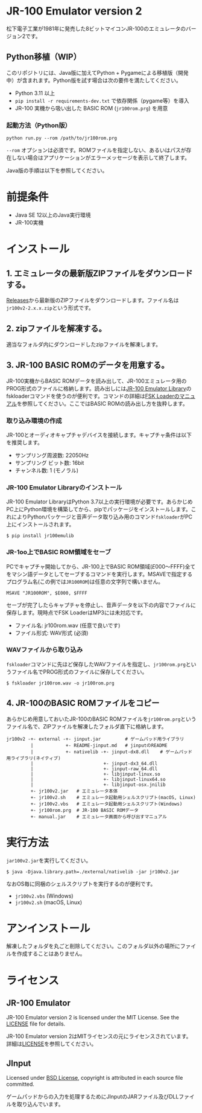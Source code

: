 # JR-100 Emulator version 2
松下電子工業が1981年に発売した8ビットマイコンJR-100のエミュレータのバージョン2です。

## Python移植（WIP）

このリポジトリには、Java版に加えてPython + Pygameによる移植版（開発中）が含まれます。Python版を試す場合は次の要件を満たしてください。

* Python 3.11 以上
* `pip install -r requirements-dev.txt` で依存関係（pygame等）を導入
* JR-100 実機から吸い出した BASIC ROM (`jr100rom.prg`) を用意

### 起動方法（Python版）

```
python run.py --rom /path/to/jr100rom.prg
```

`--rom` オプションは必須です。ROMファイルを指定しない、あるいはパスが存在しない場合はアプリケーションがエラーメッセージを表示して終了します。

Java版の手順は以下を参照してください。

# 前提条件

* Java SE 12以上のJava実行環境
* JR-100実機

# インストール

## 1. エミュレータの最新版ZIPファイルをダウンロードする。

[Releases](https://github.com/kemusiro/jr100-emulator-v2/releases)から最新版のZIPファイルをダウンロードします。ファイル名は`jr100v2-2.x.x.zip`という形式です。

## 2. zipファイルを解凍する。

適当なフォルダ内にダウンロードしたzipファイルを解凍します。

## 3. JR-100 BASIC ROMのデータを用意する。

JR-100実機からBASIC ROMデータを読み出して、JR-100エミュレータ用のPROG形式のファイルに格納します。読み出しには[JR-100 Emulator Library](https://github.com/kemusiro/jr100emulib)のfskloaderコマンドを使うのが便利です。コマンドの詳細は[FSK Loaderのマニュアル](https://github.com/kemusiro/jr100emulib/blob/master/fskloader.md)を参照してください。ここではBASIC ROMの読み出し方を抜粋します。

### 取り込み環境の作成
JR-100とオーディオキャプチャデバイスを接続します。キャプチャ条件は以下を推奨します。

* サンプリング周波数: 22050Hz
* サンプリング ビット数: 16bit
* チャンネル数: 1 (モノラル)

### JR-100 Emulator Libraryのインストール

JR-100 Emulator LibraryはPython 3.7以上の実行環境が必要です。あらかじめPC上にPython環境を構築してから、pipでパッケージをインストールします。これによりPythonパッケージと音声データ取り込み用のコマンド`fskloader`がPC上にインストールされます。

```shell
$ pip install jr100emulib
```

###  JR-1oo上でBASIC ROM領域をセーブ

PCでキャプチャ開始してから、JR-100上でBASIC ROM領域($E000〜$FFFF)全てをマシン語データとしてセーブするコマンドを実行します。MSAVEで指定するプログラム名(この例では`JR100ROM`)は任意の文字列で構いません。

```basic
MSAVE "JR100ROM", $E000, $FFFF
```

セーブが完了したらキャプチャを停止し、音声データを以下の内容でファイルに保存します。現時点でFSK LoaderはMP3には未対応です。

* ファイル名: jr100rom.wav (任意で良いです)
* ファイル形式: WAV形式 (必須)

### WAVファイルから取り込み

`fskloader`コマンドに先ほど保存したWAVファイルを指定し、`jr100rom.prg`というファイル名でPROG形式のファイルに保存してください。

```shell
$ fskloader jr100rom.wav -o jr100rom.prg
```

## 4. JR-100のBASIC ROMファイルをコピー

あらかじめ用意しておいたJR-100のBASIC ROMファイルを`jr100rom.prg`というファイル名で、ZIPファイルを解凍したフォルダ直下に格納します。

~~~
jr100v2 -+- external -+- jinput.jar         # ゲームパッド用ライブラリ
         |            +- README-jinput.md   # jinputのREADME
         |            +- nativelib -+- jinput-dx8.dll    # ゲームパッド用ライブラリ(ネイティブ)
         |                          +- jinput-dx3_64.dll
         |                          +- jinput-raw_64.dll
         |                          +- libjinput-linux.so
         |                          +- libjinput-linux64.so
         |                          +- libjinput-osx.jnilib
         +- jr100v2.jar   # エミュレータ本体
         +- jr100v2.sh    # エミュレータ起動用シェルスクリプト(macOS, Linux)
         +- jr100v2.vbs   # エミュレータ起動用シェルスクリプト(Windows)
         +- jr100rom.prg  # JR-100 BASIC ROMデータ
         +- manual.jar    # エミュレータ画面から呼び出すマニュアル
~~~

# 実行方法

`jar100v2.jar`を実行してください。

```
$ java -Djava.library.path=./external/nativelib -jar jr100v2.jar
```

なおOS毎に同梱のシェルスクリプトを実行するのが便利です。

* `jr100v2.vbs` (Windows)
* `jr100v2.sh` (macOS, Linux)

# アンインストール

解凍したフォルダを丸ごと削除してください。このフォルダ以外の場所にファイルを作成することはありません。

# ライセンス
## JR-100 Emulator

JR-100 Emulator version 2 is licensed under the MIT License.  See the [LICENSE](LICENSE) file for details.

JR-100 Emulator version 2はMITライセンスの元にライセンスされています。詳細は[LICENSE](/LICENSE)を参照してください。

## JInput
Licensed under [BSD License](https://opensource.org/licenses/BSD-3-Clause), copyright is attributed in each source file committed.

ゲームパッドからの入力を処理するためにJInputのJARファイル及びDLLファイルを取り込んでいます。
